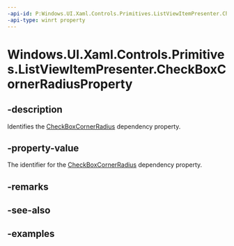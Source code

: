```yaml
---
-api-id: P:Windows.UI.Xaml.Controls.Primitives.ListViewItemPresenter.CheckBoxCornerRadiusProperty
-api-type: winrt property
---
```


# Windows.UI.Xaml.Controls.Primitives.ListViewItemPresenter.CheckBoxCornerRadiusProperty

<!--
public static Windows.UI.Xaml.DependencyProperty CheckBoxCornerRadiusProperty { get; }
-->


## -description

Identifies the [CheckBoxCornerRadius](listviewitempresenter_checkboxcornerradius.md) dependency property.

## -property-value

The identifier for the [CheckBoxCornerRadius](listviewitempresenter_checkboxcornerradius.md) dependency property.

## -remarks

## -see-also

## -examples


